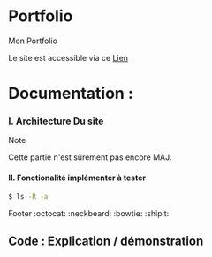# Portfolio
Mon Portfolio

Le site est accessible via ce [Lien ](https://raykesh-soneka.github.io/Portfolio/Le_Site_De_Raykesh)

Documentation : 
==========

### I. Architecture Du site

> [!NOTE]
> Cette partie n'est sûrement pas encore MAJ.

#### II. Fonctionalité implémenter à tester


```sh
$ ls -R -a
```
Footer :octocat: :neckbeard: :bowtie: :shipit:

Code : Explication / démonstration 
-----------------------------